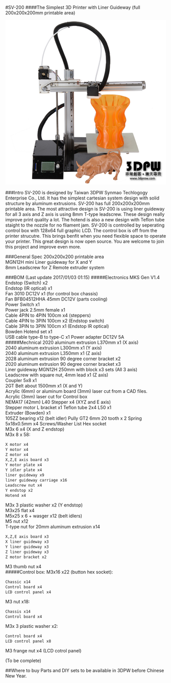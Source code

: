 #SV-200
####The Simplest 3D Printer with Liner Guideway (full 200x200x200mm printable area)

![Alt text](Picture/DSC_1664gh.jpg)

###Intro
SV-200 is designed by Taiwan 3DPW Synmao Techlogogy Enterprise Co., Ltd.
It has the simplest cartesian system design with solid structure by aluminum extrusions. SV-200 has full 200x200x200mm printable area.
The most attractive design is SV-200 is using liner guideway for all 3 axis and Z axis is using 8mm T-type leadscrew.
These design really improve print quality a lot.
The hotend is also a new design with Teflon tube staight to the nozzle for no fliament jam.
SV-200 is controlled by seperating control box with 128x64 full graphic LCD. The control box is off from the printer strucutre. This brings benfit when you need flexible space to operate your printer.
This great design is now open source. You are welcome to join this project and improve even more.

###General Spec
200x200x200 printable area  
MGN12H mini Liner guideway for X and Y  
8mm Leadscrew for Z
Remote extruder system

###BOM (Last update 2017/01/03 01:15)
#####Electronics
MKS Gen V1.4  
Endstop (Switch) x2  
Endstop (IR optical) x1  
Fan 3010 DC12V x1 (for control box chassis)  
Fan BFB04512HHA 45mm DC12V (parts cooling)  
Power Switch x1  
Power jack 2.5mm female x1  
Cable 4PIN to 4PIN 100cm x4 (steppers)  
Cable 4PIN to 3PIN 100cm x2 (Endstop switch)  
Cable 3PIN to 3PIN 100cm x1 (Endstop IR optical)  
Bowden Hotend set x1  
USB cable type-B to type-C x1
Power adapter DC12V 5A  
#####Mechnical
2020 aluminum extrusion L370mm x1 (X axis)  
2040 aluminum extrusion L300mm x1 (Y axis)  
2040 aluminum extrusion L350mm x1 (Z axis)  
2028 aluminum extrusion 90 degree corner bracket x2  
2020 aluminum extrusion 90 degree corner bracket x3  
Liner guideway MGN12H 250mm with block x3 sets (All 3 axis)  
Leadscrew with square nut, 4mm lead x1 (Z axis)  
Coupler 5x8 x1  
2GT Belt about 1500mm x1 (X and Y)  
Acrylic (6mm) or aluminum board (3mm) laser cut from a CAD files.  
Acrylic (3mm) laser cut for Control box  
NEMA17 (42mm) L40 Stepper x4 (XYZ and E axis)  
Stepper motor L bracket x1
Teflon tube 2x4 L50 x1  
Extruder (Bowden) x1  
105ZZ bearing x12 (belt idler)
Pully GT2 6mm 20 tooth x 2
Spring 5x18x0.5mm x4
Screws/Washer List
Hex socket  
M3x 6 x4 (X and Z endstop)  
M3x 8 x 58:

	X motor x4
	Y motor x4
	Z motor x4
    X,Z,E axis board x3
	Y motor plate x4
	Y idler plate x4
	liner guideway x9
	liner guideway carriage x16
    Leadscrew nut x4
	Y endstop x2
    Hotend x4

M3x 3 plastic washer x2 (Y endstop)  
M3x25 flat x4  
M5x25 x 6 + wasger x12 (belt idlers)  
M5 nut x12  
T-type nut for 20mm aluminum extrusion x14

	X,Z,E axis board x3
    X liner guideway x3
    Y liner guideway x3
    Z liner guideway x3
    Z motor bracket x2

M3 thumb nut x4  
#####Control box:
M3x16 x22 (button hex socket):

	Chassic x14
    Control board x4
    LCD control panel x4
M3 nut x18:

	Chassis x14
    Control board x4

M3x 3 plastic washer x2:

	Control board x4
    LCD control panel x8
M3 frange nut x4 (LCD cotrol panel)  

(To be complete)

##Where to buy
Parts and DIY sets to be available in 3DPW before Chinese New Year.

